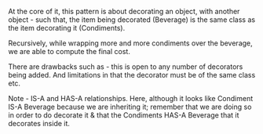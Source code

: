 At the core of it, this pattern is about decorating an object, with another object - such that, the item being decorated (Beverage) 
is the same class as the item decorating it (Condiments).

Recursively, while wrapping more and more condiments over the beverage, we are able to compute the final cost.

There are drawbacks such as - this is open to any number of decorators being added. And limitations in that the decorator must be of the same class etc.

Note - IS-A and HAS-A relationships. Here, although it looks like Condiment IS-A Beverage because we are inheriting it; remember that we are doing so in order to do decorate it & that the Condiments HAS-A Beverage that it decorates inside it.
